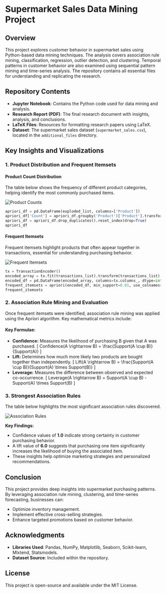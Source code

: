 # Supermarket Sales Data Mining Project

## Overview

This project explores customer behavior in supermarket sales using Python-based data mining techniques. The analysis covers association rule mining, classification, regression, outlier detection, and clustering. Temporal patterns in customer behavior are also examined using sequential pattern mining and time-series analysis. The repository contains all essential files for understanding and replicating the research.

## Repository Contents

- **Jupyter Notebook**: Contains the Python code used for data mining and analysis.
- **Research Report (PDF)**: The final research document with insights, analysis, and conclusions.
- **LaTeX Files**: Resources for formatting research papers using LaTeX.
- **Dataset**: The supermarket sales dataset (`supermarket_sales.csv`), located in the `additional_files` directory.

## Key Insights and Visualizations

### **1. Product Distribution and Frequent Itemsets**

#### Product Count Distribution

The table below shows the frequency of different product categories, helping identify the most commonly purchased items.

![Product Counts](image1.png)

```python
apriori_df = pd.DataFrame(exploded_list, columns=['Product'])
apriori_df['Count'] = apriori_df.groupby('Product')['Product'].transform('count')
apriori_df = apriori_df.drop_duplicates().reset_index(drop=True)
apriori_df
```

#### Frequent Itemsets

Frequent itemsets highlight products that often appear together in transactions, essential for understanding purchasing behavior.

![Frequent Itemsets](image2.png)

```python
tx = TransactionEncoder()
encoded_array = tx.fit(transactions_list).transform(transactions_list)
encoded_df = pd.DataFrame(encoded_array, columns=tx.columns_, dtype=int)
frequent_itemsets = apriori(encoded_df, min_support=0.01, use_colnames=True)
frequent_itemsets
```

### **2. Association Rule Mining and Evaluation**

Once frequent itemsets were identified, association rule mining was applied using the Apriori algorithm. Key mathematical metrics include:

#### **Key Formulae:**

- **Confidence:** Measures the likelihood of purchasing B given that A was purchased.
  \[
  Confidence(A \rightarrow B) = \frac{Support(A \cup B)}{Support(A)}
  \]
- **Lift:** Determines how much more likely two products are bought together than independently.
  \[
  Lift(A \rightarrow B) = \frac{Support(A \cup B)}{Support(A) \times Support(B)}
  \]
- **Leverage:** Measures the difference between observed and expected co-occurrence.
  \[
  Leverage(A \rightarrow B) = Support(A \cup B) - Support(A) \times Support(B)
  \]

### **3. Strongest Association Rules**

The table below highlights the most significant association rules discovered.

![Association Rules](image3.png)

**Key Findings:**

- Confidence values of **1.0** indicate strong certainty in customer purchasing behavior.
- A lift value of **6.0** suggests that purchasing one item significantly increases the likelihood of buying the associated item.
- These insights help optimize marketing strategies and personalized recommendations.

## Conclusion

This project provides deep insights into supermarket purchasing patterns. By leveraging association rule mining, clustering, and time-series forecasting, businesses can:

- Optimize inventory management.
- Implement effective cross-selling strategies.
- Enhance targeted promotions based on customer behavior.

## Acknowledgments

- **Libraries Used**: Pandas, NumPy, Matplotlib, Seaborn, Scikit-learn, Mlxtend, Statsmodels.
- **Dataset Source**: Included within the repository.

## License

This project is open-source and available under the MIT License.
